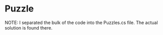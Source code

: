 # Puzzle

NOTE: I separated the bulk of the code into the Puzzles.cs file. The actual solution is found there.
